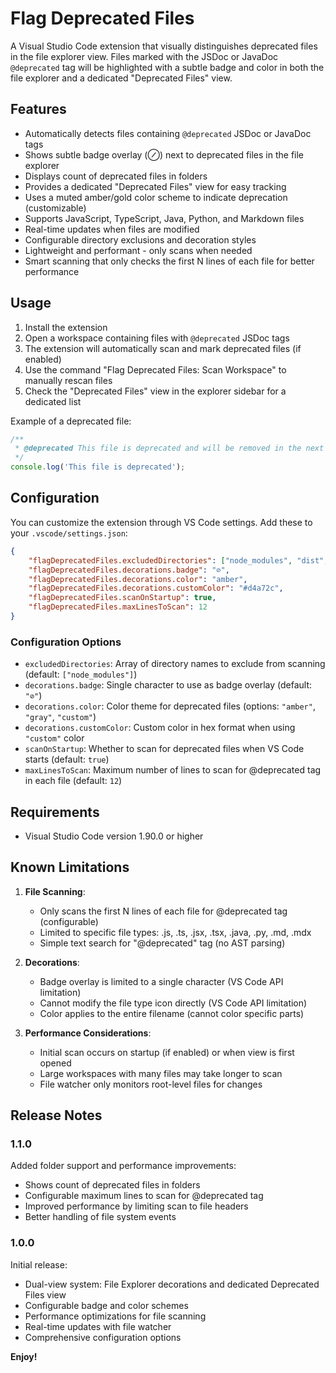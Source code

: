 # Flag Deprecated Files

A Visual Studio Code extension that visually distinguishes deprecated files in the file explorer view. Files marked with the JSDoc or JavaDoc `@deprecated` tag will be highlighted with a subtle badge and color in both the file explorer and a dedicated "Deprecated Files" view.

## Features

- Automatically detects files containing `@deprecated` JSDoc or JavaDoc tags
- Shows subtle badge overlay (⊘) next to deprecated files in the file explorer
- Displays count of deprecated files in folders
- Provides a dedicated "Deprecated Files" view for easy tracking
- Uses a muted amber/gold color scheme to indicate deprecation (customizable)
- Supports JavaScript, TypeScript, Java, Python, and Markdown files
- Real-time updates when files are modified
- Configurable directory exclusions and decoration styles
- Lightweight and performant - only scans when needed
- Smart scanning that only checks the first N lines of each file for better performance

## Usage

1. Install the extension
2. Open a workspace containing files with `@deprecated` JSDoc tags
3. The extension will automatically scan and mark deprecated files (if enabled)
4. Use the command "Flag Deprecated Files: Scan Workspace" to manually rescan files
5. Check the "Deprecated Files" view in the explorer sidebar for a dedicated list

Example of a deprecated file:
```javascript
/**
 * @deprecated This file is deprecated and will be removed in the next version
 */
console.log('This file is deprecated');
```

## Configuration

You can customize the extension through VS Code settings. Add these to your `.vscode/settings.json`:

```json
{
    "flagDeprecatedFiles.excludedDirectories": ["node_modules", "dist", "build"],
    "flagDeprecatedFiles.decorations.badge": "⊘",
    "flagDeprecatedFiles.decorations.color": "amber",
    "flagDeprecatedFiles.decorations.customColor": "#d4a72c",
    "flagDeprecatedFiles.scanOnStartup": true,
    "flagDeprecatedFiles.maxLinesToScan": 12
}
```

### Configuration Options

- `excludedDirectories`: Array of directory names to exclude from scanning (default: `["node_modules"]`)
- `decorations.badge`: Single character to use as badge overlay (default: `"⊘"`)
- `decorations.color`: Color theme for deprecated files (options: `"amber"`, `"gray"`, `"custom"`)
- `decorations.customColor`: Custom color in hex format when using `"custom"` color
- `scanOnStartup`: Whether to scan for deprecated files when VS Code starts (default: `true`)
- `maxLinesToScan`: Maximum number of lines to scan for @deprecated tag in each file (default: `12`)

## Requirements

- Visual Studio Code version 1.90.0 or higher

## Known Limitations

1. **File Scanning**:
   - Only scans the first N lines of each file for @deprecated tag (configurable)
   - Limited to specific file types: .js, .ts, .jsx, .tsx, .java, .py, .md, .mdx
   - Simple text search for "@deprecated" tag (no AST parsing)

2. **Decorations**:
   - Badge overlay is limited to a single character (VS Code API limitation)
   - Cannot modify the file type icon directly (VS Code API limitation)
   - Color applies to the entire filename (cannot color specific parts)

3. **Performance Considerations**:
   - Initial scan occurs on startup (if enabled) or when view is first opened
   - Large workspaces with many files may take longer to scan
   - File watcher only monitors root-level files for changes

## Release Notes

### 1.1.0

Added folder support and performance improvements:
- Shows count of deprecated files in folders
- Configurable maximum lines to scan for @deprecated tag
- Improved performance by limiting scan to file headers
- Better handling of file system events

### 1.0.0

Initial release:
- Dual-view system: File Explorer decorations and dedicated Deprecated Files view
- Configurable badge and color schemes
- Performance optimizations for file scanning
- Real-time updates with file watcher
- Comprehensive configuration options

**Enjoy!**
